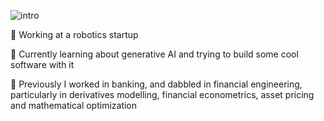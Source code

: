 ![intro](https://github.com/ervgan/ervgan/assets/51971952/1ab6469b-b5a5-4407-a20f-484aca49af11)

🤖 Working at a robotics startup

🌱 Currently learning about generative AI and trying to build some cool software with it

🏦 Previously I worked in banking, and dabbled in financial engineering, particularly in derivatives modelling, financial econometrics, asset pricing and mathematical optimization 
